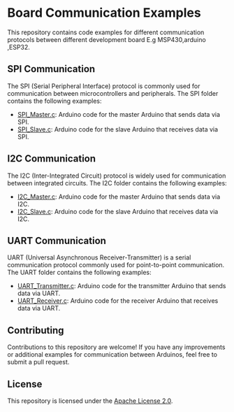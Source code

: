 # Board Communication Examples

This repository contains code examples for different communication protocols between different development board E.g MSP430,arduino ,ESP32.

## SPI Communication

The SPI (Serial Peripheral Interface) protocol is commonly used for communication between microcontrollers and peripherals. The SPI folder contains the following examples:



- [SPI_Master.c](./SPI_Master.c): Arduino code for the master Arduino that sends data via SPI.
- [SPI_Slave.c](./SPI_Slave.c): Arduino code for the slave Arduino that receives data via SPI.

## I2C Communication

The I2C (Inter-Integrated Circuit) protocol is widely used for communication between integrated circuits. The I2C folder contains the following examples:

- [I2C_Master.c](./I2C_Master.c): Arduino code for the master Arduino that sends data via I2C.
- [I2C_Slave.c](./I2C_Slave.c): Arduino code for the slave Arduino that receives data via I2C.

## UART Communication

UART (Universal Asynchronous Receiver-Transmitter) is a serial communication protocol commonly used for point-to-point communication. The UART folder contains the following examples:

- [UART_Transmitter.c](./UART_Transmitter.c): Arduino code for the transmitter Arduino that sends data via UART.
- [UART_Receiver.c](./UART_Receiver.c): Arduino code for the receiver Arduino that receives data via UART.

## Contributing

Contributions to this repository are welcome! If you have any improvements or additional examples for communication between Arduinos, feel free to submit a pull request.

## License

This repository is licensed under the [Apache License 2.0](LICENSE).
